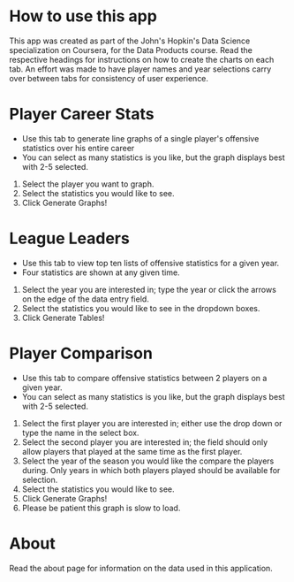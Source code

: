 How to use this app
===================

This app was created as part of the John's Hopkin's Data Science specialization 
on Coursera, for the Data Products course.  Read the respective headings for
instructions on how to create the charts on each tab.  An effort was made to
have player names and year selections carry over between tabs for consistency of
user experience.

# Player Career Stats

* Use this tab to generate line graphs of a single player's offensive statistics over his entire career
* You can select as many statistics is you like, but the graph displays best with 2-5 selected.
1. Select the player you want to graph.
2. Select the statistics you would like to see.
3. Click Generate Graphs!

# League Leaders

* Use this tab to view top ten lists of offensive statistics for a given year.
* Four statistics are shown at any given time.
1. Select the year you are interested in; type the year or click the arrows on the edge of the data entry field.
2. Select the statistics you would like to see in the dropdown boxes.
3. Click Generate Tables!

# Player Comparison

* Use this tab to compare offensive statistics between 2 players on a given year.
* You can select as many statistics is you like, but the graph displays best with 2-5 selected.
1. Select the first player you are interested in; either use the drop down or type the name in the select box.
2. Select the second player you are interested in; the field should only allow players that played at the same time as the first player.
3. Select the year of the season you would like the compare the players during.  Only years in which both players played should be available for selection.
4. Select the statistics you would like to see.
5. Click Generate Graphs!
6. Please be patient this graph is slow to load.

# About
Read the about page for information on the data used in this application.
